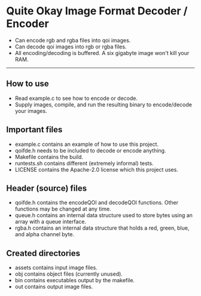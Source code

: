 # Quite Okay Image Format Decoder / Encoder
* Can encode rgb and rgba files into qoi images.
* Can decode qoi images into rgb or rgba files.
* All encoding/decoding is buffered. A six gigabyte image won't kill your RAM.

---

## How to use
* Read example.c to see how to encode or decode.
* Supply images, compile, and run the resulting binary to encode/decode your images.

## Important files
* example.c contains an example of how to use this project.
* qoifde.h needs to be included to decode or encode anything.
* Makefile contains the build.
* runtests.sh contains different (extremely informal) tests.
* LICENSE contains the Apache-2.0 license which this project uses.

## Header (source) files
* qoifde.h contains the encodeQOI and decodeQOI functions. Other functions may be changed at any time.
* queue.h contains an internal data structure used to store bytes using an array with a queue interface.
* rgba.h contains an internal data structure that holds a red, green, blue, and alpha channel byte.

## Created directories
* assets contains input image files.
* obj contains object files (currently unused).
* bin contains executables output by the makefile.
* out contains output image files.
